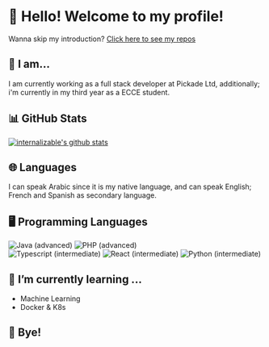 # 🙇 Hello! Welcome to my profile!

Wanna skip my introduction? [Click here to see my repos](#-bye)

## 🙋 I am...

I am currently working as a full stack developer at Pickade Ltd, additionally; i'm currently in my third year as a ECCE student.

## 📊 GitHub Stats
[![internalizable's github stats](https://github-readme-stats.vercel.app/api?username=internalizable&show_icons=true&hide_border=true&count_private=true&title_color=004386&icon_color=004386)](https://github.com/internalizable)

## 🌐 Languages
I can speak Arabic since it is my native language, and can speak English; French and Spanish as secondary language.  

## 🖥️ Programming Languages

![Java (advanced)](https://img.shields.io/badge/Java-advanced-orange?style=for-the-badge&logo=java)
![PHP (advanced)](https://img.shields.io/badge/PHP-advanced-blue?style=for-the-badge&logo=php)  
![Typescript (intermediate)](https://img.shields.io/badge/Typescript-intermediate-blue?style=for-the-badge&logo=typescript)
![React (intermediate)](https://img.shields.io/badge/React-intermediate-blue?style=for-the-badge&logo=react)
![Python (intermediate)](https://img.shields.io/badge/Python-intermediate-blue?style=for-the-badge&logo=python)

## 🌱 I’m currently learning ...
 - Machine Learning
 - Docker & K8s

## 👋 Bye!
